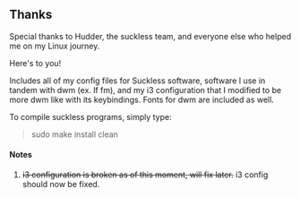 ## Thanks

Special thanks to Hudder, the suckless team, and everyone else who helped me on my Linux journey.

Here's to you! 

Includes all of my config files for Suckless software, software I use in tandem with dwm (ex. lf fm), and my i3 configuration that I modified to be more dwm like with its keybindings. Fonts for dwm are included as well. 

To compile suckless programs, simply type: 

> sudo make install clean

#### Notes
1) ~~i3 configuration is broken as of this moment, will fix later.~~ i3 config should now be fixed.
